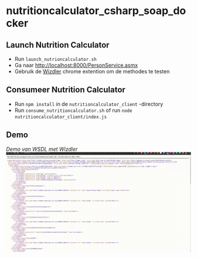 # nutritioncalculator_csharp_soap_docker

## Launch Nutrition Calculator
* Run `launch_nutrioncalculator.sh`  
* Ga naar [http://localhost:8000/PersonService.asmx](http://localhost:8000/PersonService.asmx)  
* Gebruik de [Wizdler](https://chrome.google.com/webstore/detail/wizdler/oebpmncolmhiapingjaagmapififiakb?hl=en) chrome extention om de methodes te testen

## Consumeer Nutrition Calculator
* Run `npm install` in de `nutritioncalculator_client` -directory  
* Run `consume_nutritioncalculator.sh` of run `node nutritioncalculator_client/index.js`

## Demo
*Demo van WSDL met Wizdler*  
![Demo video](/media/soap_demo.gif "Soap Demo")